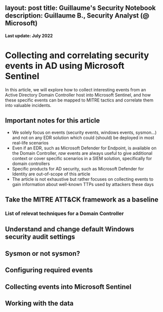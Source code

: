 layout: post
title: Guillaume's Security Notebook
description: Guillaume B., Security Analyst (@ Microsoft)
---

#### Last update: July 2022

# Collecting and correlating security events in AD using Microsoft Sentinel

<p></p>
<span class="subtitle">In this article, we will explore how to collect interesting events from an Active Directory Domain Controller host into Microsoft Sentinel, and how these specific events can be mapped to MITRE tactics and correlate them into valuable incidents. </span>

## Important notes for this article

- We solely focus on events (security events, windows events, sysmon...) and not on any EDR solution which could (should) be deployed in most real-life scenarios
- Even if an EDR, such as Microsoft Defender for Endpoint, is available on the Domain Controller, *raw* events are always useful to give additional context or cover specific scenarios in a SIEM solution, specifically for domain controllers
- Specific products for AD security, such as Microsoft Defender for Identity are out-of-scope of this article
- The article is not exhaustive but rather focuses on collecting events to gain information about well-known TTPs used by attackers these days
<p></p>

## Take the MITRE ATT&CK framework as a baseline

### List of relevat techniques for a Domain Controller

## Understand and change default Windows security audit settings

## Sysmon or not sysmon?

## Configuring required events 

## Collecting events into Microsoft Sentinel

## Working with the data
